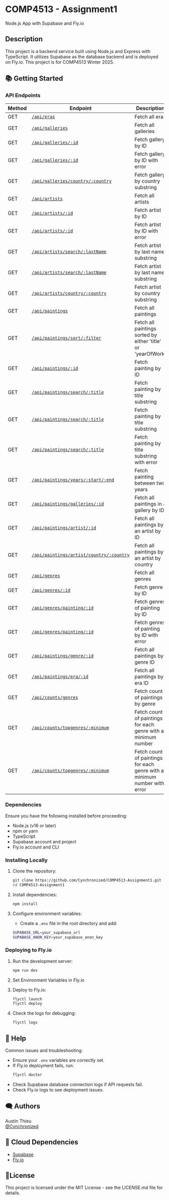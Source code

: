 # COMP4513 - Assignment1

Node.js App with Supabase and Fly.io

## Description

This project is a backend service built using Node.js and Express with TypeScript. It utilizes Supabase as the database backend and is deployed on Fly.io. This project is for COMP4513 Winter 2025.

## 📚 Getting Started

### API Endpoints

| Method | Endpoint | Description |
|--------|---------|-------------|
| GET    | <a href="https://comp4513-assignment1.fly.dev/api/eras" target="_blank">`/api/eras`</a> | Fetch all eras |
| GET    | <a href="https://comp4513-assignment1.fly.dev/api/galleries" target="_blank">`/api/galleries`</a> | Fetch all galleries |
| GET    | <a href="https://comp4513-assignment1.fly.dev/api/galleries/30" target="_blank">`/api/galleries/:id`</a> | Fetch gallery by ID |
| GET    | <a href="https://comp4513-assignment1.fly.dev/api/galleries/Calgary" target="_blank">`/api/galleries/:id`</a> | Fetch gallery by ID with error |
| GET    | <a href="https://comp4513-assignment1.fly.dev/api/galleries/country/fra" target="_blank">`/api/galleries/country/:country`</a> | Fetch gallery by country substring |
| GET    | <a href="https://comp4513-assignment1.fly.dev/api/artists" target="_blank">`/api/artists`</a> | Fetch all artists |
| GET    | <a href="https://comp4513-assignment1.fly.dev/api/artists/12" target="_blank">`/api/artists/:id`</a> | Fetch artist by ID |
| GET    | <a href="https://comp4513-assignment1.fly.dev/api/artists/1223423" target="_blank">`/api/artists/:id`</a> | Fetch artist by ID with error |
| GET    | <a href="https://comp4513-assignment1.fly.dev/api/artists/search/ma" target="_blank">`/api/artists/search/:lastName`</a> | Fetch artist by last name substring |
| GET    | <a href="https://comp4513-assignment1.fly.dev/api/artists/search/mA" target="_blank">`/api/artists/search/:lastName`</a> | Fetch artist by last name substring |
| GET    | <a href="https://comp4513-assignment1.fly.dev/api/artists/country/fra" target="_blank">`/api/artists/country/:country`</a> | Fetch artist by country substring |
| GET    | <a href="https://comp4513-assignment1.fly.dev/api/paintings" target="_blank">`/api/paintings`</a> | Fetch all paintings |
| GET    | <a href="https://comp4513-assignment1.fly.dev/api/paintings/sort/yearOfWork" target="_blank">`/api/paintings/sort/:filter`</a> | Fetch all paintings sorted by either 'title' or 'yearOfWork' |
| GET    | <a href="https://comp4513-assignment1.fly.dev/api/paintings/63" target="_blank">`/api/paintings/:id`</a> | Fetch painting by ID |
| GET    | <a href="https://comp4513-assignment1.fly.dev/api/paintings/search/port" target="_blank">`/api/paintings/search/:title`</a> | Fetch painting by title substring |
| GET    | <a href="https://comp4513-assignment1.fly.dev/api/paintings/search/pORt" target="_blank">`/api/paintings/search/:title`</a> | Fetch painting by title substring |
| GET    | <a href="https://comp4513-assignment1.fly.dev/api/paintings/search/connolly" target="_blank">`/api/paintings/search/:title`</a> | Fetch painting by title substring with error |
| GET    | <a href="https://comp4513-assignment1.fly.dev/api/paintings/years/1800/1850" target="_blank">`/api/paintings/years/:start/:end`</a> | Fetch painting between two years |
| GET    | <a href="https://comp4513-assignment1.fly.dev/api/paintings/galleries/5" target="_blank">`/api/paintings/galleries/:id`</a> | Fetch all paintings in a gallery by ID |
| GET    | <a href="https://comp4513-assignment1.fly.dev/api/paintings/artist/16" target="_blank">`/api/paintings/artist/:id`</a> | Fetch all paintings by an artist by ID |
| GET    | <a href="https://comp4513-assignment1.fly.dev/api/paintings/artist/country/ital" target="_blank">`/api/paintings/artist/country/:country`</a> | Fetch all paintings by an artist by country |
| GET    | <a href="https://comp4513-assignment1.fly.dev/api/genres" target="_blank">`/api/genres`</a> | Fetch all genres |
| GET    | <a href="https://comp4513-assignment1.fly.dev/api/genres/76" target="_blank">`/api/genres/:id`</a> | Fetch genre by ID |
| GET    | <a href="https://comp4513-assignment1.fly.dev/api/genres/painting/408" target="_blank">`/api/genres/painting/:id`</a> | Fetch genres of painting by ID |
| GET    | <a href="https://comp4513-assignment1.fly.dev/api/genres/painting/jsdfhg" target="_blank">`/api/genres/painting/:id`</a> | Fetch genres of painting by ID with error |
| GET    | <a href="https://comp4513-assignment1.fly.dev/api/paintings/genre/78" target="_blank">`/api/paintings/genre/:id`</a> | Fetch all paintings by genre ID |
| GET    | <a href="https://comp4513-assignment1.fly.dev/api/paintings/era/2" target="_blank">`/api/paintings/era/:id`</a> | Fetch all paintings by era ID |
| GET    | <a href="https://comp4513-assignment1.fly.dev/api/counts/genres" target="_blank">`/api/counts/genres`</a> | Fetch count of paintings by genre |
| GET    | <a href="https://comp4513-assignment1.fly.dev/api/counts/topgenres/20" target="_blank">`/api/counts/topgenres/:minimum`</a> | Fetch count of paintings for each genre with a minimum number |
| GET    | <a href="https://comp4513-assignment1.fly.dev/api/counts/topgenres/2034958" target="_blank">`/api/counts/topgenres/:minimum`</a> | Fetch count of paintings for each genre with a minimum number with error |

















### Dependencies

Ensure you have the following installed before proceeding:

* Node.js (v16 or later)
* npm or yarn
* TypeScript
* Supabase account and project
* Fly.io account and CLI

### Installing Locally

1. Clone the repository:
   ```sh
   git clone https://github.com/Cynchronized/COMP4513-Assignment1.git
   cd COMP4513-Assignment1
   ```

2. Install dependencies:
   ```sh
   npm install
   ```

3. Configure environment variables:
   * Create a `.env` file in the root directory and add:
   ```sh
   SUPABASE_URL=your_supabase_url
   SUPABASE_ANON_KEY=your_supabase_anon_key
   ```

### Deploying to Fly.io

1. Run the development server:
   ```sh
   npm run dev
   ```
2. Set Environment Variables in Fly.io 

3. Deploy to Fly.io:
   ```sh
   flyctl launch
   flyctl deploy
   ```

3. Check the logs for debugging:
   ```sh
   flyctl logs
   ```

## 🤝 Help

Common issues and troubleshooting:

* Ensure your `.env` variables are correctly set.
* If Fly.io deployment fails, run:
   ```sh
   flyctl doctor
   ```
* Check Supabase database connection logs if API requests fail.
* Check Fly.io logs to see deployment issues.

## 🗨️ Authors

Austin Thieu  
[@Cynchronized](https://github.com/Cynchronized)

## 🚀 Cloud Dependencies

* [Supabase](https://supabase.io/)
* [Fly.io](https://fly.io/)

## 📃License

This project is licensed under the MIT License - see the LICENSE.md file for details.
